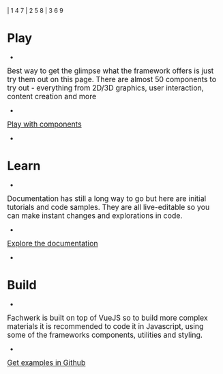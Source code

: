 | 1 4 7
| 2 5 8
| 3 6 9

# Play

-

<big>Best way to get the glimpse what the framework offers is just try them out on this page. There are almost 50 components to try out - everything from 2D/3D graphics, user interaction, content creation and more</big>

-

<big><a href="#play" class="primary">Play with components</a></big>

-

# Learn

-

<big>Documentation has still a long way to go but here are initial tutorials and code samples. They are all live-editable so you can make instant changes and explorations in code.</big>

-

<big><a href="./docs.html" class="primary">Explore the documentation</a></big>

-

# Build

-

<big>Fachwerk is built on top of VueJS so to build more complex materials it is recommended to code it in Javascript, using some of the frameworks components, utilities and styling.</big>

-

<big><a href="https://designstem.github.io/templates" class="primary">Get examples in Github</a></big>
